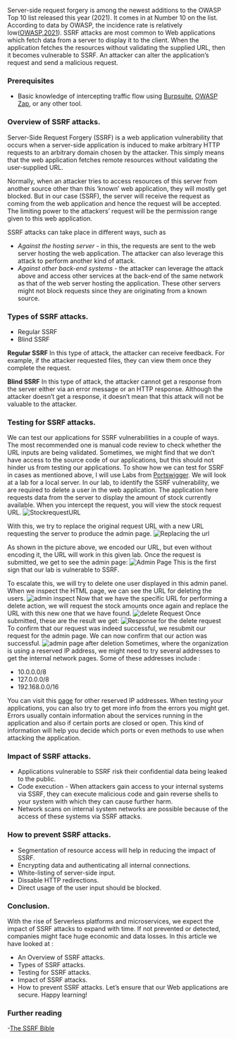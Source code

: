 Server-side request forgery is among the newest additions to the OWASP Top 10 list released this year (2021). It comes in at Number 10 on the list. According to data by OWASP, the incidence rate is relatively low([OWASP,2021](https://owasp.org/Top10/A10_2021-Server-Side_Request_Forgery_%28SSRF%29/)).
SSRF attacks are most common to Web applications which fetch data from a server to display it to the client. When the application fetches the resources without validating the supplied URL, then it becomes vulnerable to SSRF. An attacker can alter the application’s request and send a malicious request.
### Prerequisites
- Basic knowledge of intercepting traffic flow using [Burpsuite](https://portswigger.net/burp/communitydownload), [OWASP Zap](https://www.zaproxy.org/download/), or any other tool.
### Overview of SSRF attacks.
Server-Side Request Forgery (SSRF) is a web application vulnerability that occurs when a server-side application is induced to make arbitrary HTTP requests to an arbitrary domain chosen by the attacker. This simply means that the web application fetches remote resources without validating the user-supplied URL.

Normally, when an attacker tries to access resources of this server from another source other than this ‘known’ web application, they will mostly get blocked. But in our case (SSRF), the server will receive the request as coming from the web application and hence the request will be accepted.
The limiting power to the attackers’ request will be the permission range given to this web application.    

SSRF attacks can take place in different ways, such as
- *Against the hosting server* - in this, the requests are sent to the web server hosting the web application. The attacker can also leverage this attack to perform another kind of attack.
- *Against other back-end systems* - the attacker can leverage the attack above and access other services at the back-end of the same network as that of the web server hosting the application. These other servers might not block requests since they are originating from a known source.

### Types of SSRF attacks.
- Regular SSRF
- Blind SSRF  

**Regular SSRF**
In this type of attack, the attacker can receive feedback. For example, if the attacker requested files, they can view them once they complete the request.

**Blind SSRF**
In this type of attack, the attacker cannot get a response from the server either via an error message or an HTTP response.
Although the attacker doesn’t get a response, it doesn’t mean that this attack will not be valuable to the attacker.

### Testing for SSRF attacks.
We can test our applications for SSRF vulnerabilities in a couple of ways. 
The most recommended one is manual code review to check whether the URL inputs are being validated. Sometimes, we might find that we don’t have access to the source code of our applications, but this should not hinder us from testing our applications.
To show how we can test for SSRF in cases as mentioned above, I will use Labs from [Portswigger](https://portswigger.net/web-security/ssrf). We will look at a lab for a local server.
In our lab, to identify the SSRF vulnerability, we are required to delete a user in the web application. The application here requests data from the server to display the amount of stock currently available. When you intercept the request, you will view the stock request URL.
![StockrequestURL](/engineering-education/understanding-server-side-request-forgery-attacks/lab1capture.png)

With this, we try to replace the original request URL with a new URL requesting the server to produce the admin page.
![Replacing the url](/engineering-education/understanding-server-side-request-forgery-attacks/lab1capture2.png)

As shown in the picture above, we encoded our URL, but even without encoding it, the URL will work in this given lab.
Once the request is submitted, we get to see the admin page:
![Admin Page](/engineering-education/understanding-server-side-request-forgery-attacks/lab1capture3.png)
This is the first sign that our lab is vulnerable to SSRF. 

To escalate this, we will try to delete one user displayed in this admin panel.
When we inspect the HTML page, we can see the URL for deleting the users.
![admin inspect](/engineering-education/understanding-server-side-request-forgery-attacks/adminpageinspect.png)
Now that we have the specific URL for performing a delete action, we will request the stock amounts once again and replace the URL with this new one that we have found.
![delete Request](/engineering-education/understanding-server-side-request-forgery-attacks/deleteuserrequest.png)
Once submitted, these are the result we get:
![Response for the delete request](/engineering-education/understanding-server-side-request-forgery-attacks/redirect.png)
To confirm that our request was indeed successful, we resubmit our request for the admin page. We can now confirm that our action was successful.
![admin page after deletion](/engineering-education/understanding-server-side-request-forgery-attacks/lab1cspture%20.png)
Sometimes, where the organization is using a reserved IP address, we might need to try several addresses to get the internal network pages. Some of these addresses include :
- 10.0.0.0/8
- 127.0.0.0/8
- 192.168.0.0/16

You can visit this [page](https://en.wikipedia.org/wiki/Reserved_IP_addresses) for other reserved IP addresses. When testing your applications, you can also try to get more info from the errors you might get. Errors usually contain information about the services running in the application and also if certain ports are closed or open. This kind of information will help you decide which ports or even methods to use when attacking the application.

### Impact of SSRF attacks.
- Applications vulnerable to SSRF risk their confidential data being leaked to the public.
- Code execution - When attackers gain access to your internal systems via SSRF, they can execute malicious code and gain reverse shells to your system with which they can cause further harm.
- Network scans on internal system networks are possible because of the access of these systems via SSRF attacks.

### How to prevent SSRF attacks.
- Segmentation of resource access will help in reducing the impact of SSRF.
- Encrypting data and authenticating all internal connections.
- White-listing of server-side input.
- Dissable HTTP redirections.
- Direct usage of the user input should be blocked.

### Conclusion.
With the rise of Serverless platforms and microservices, we expect the impact of SSRF attacks to expand with time. If not prevented or detected, companies might face huge economic and data losses. In this article we have looked at :
- An Overview of SSRF attacks.
- Types of SSRF attacks.
- Testing for SSRF attacks.
- Impact of SSRF attacks.
- How to prevent SSRF attacks.
Let’s ensure that our Web applications are secure. Happy learning!
### Further reading

-[The SSRF Bible](https://docs.google.com/document/d/1v1TkWZtrhzRLy0bYXBcdLUedXGb9njTNIJXa3u9akHM/edit#heading=h.kwcnj7jh5zyy)

